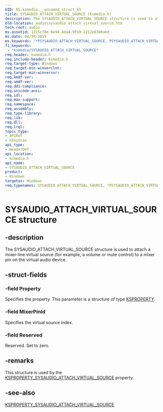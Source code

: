 ```yaml
---
UID: NS:ksmedia.__unnamed_struct_61
title: SYSAUDIO_ATTACH_VIRTUAL_SOURCE (ksmedia.h)
description: The SYSAUDIO_ATTACH_VIRTUAL_SOURCE structure is used to attach a mixer-line virtual source (for example, a volume or mute control) to a mixer pin on the virtual audio device.
old-location: audio\sysaudio_attach_virtual_source.htm
tech.root: audio
ms.assetid: 1215cf8e-8e94-4da4-9fb9-2212e8386abd
ms.date: 04/30/2019
ms.keywords: "*PSYSAUDIO_ATTACH_VIRTUAL_SOURCE, PSYSAUDIO_ATTACH_VIRTUAL_SOURCE, PSYSAUDIO_ATTACH_VIRTUAL_SOURCE structure pointer [Audio Devices], SYSAUDIO_ATTACH_VIRTUAL_SOURCE, SYSAUDIO_ATTACH_VIRTUAL_SOURCE structure [Audio Devices], aud-prop_5fce938d-a784-46cf-a65b-3eb0d19db2f8.xml, audio.sysaudio_attach_virtual_source, ksmedia/PSYSAUDIO_ATTACH_VIRTUAL_SOURCE, ksmedia/SYSAUDIO_ATTACH_VIRTUAL_SOURCE"
f1_keywords:
 - "ksmedia/SYSAUDIO_ATTACH_VIRTUAL_SOURCE"
req.header: ksmedia.h
req.include-header: Ksmedia.h
req.target-type: Windows
req.target-min-winverclnt: 
req.target-min-winversvr: 
req.kmdf-ver: 
req.umdf-ver: 
req.ddi-compliance: 
req.unicode-ansi: 
req.idl: 
req.max-support: 
req.namespace: 
req.assembly: 
req.type-library: 
req.lib: 
req.dll: 
req.irql: 
topic_type:
- APIRef
- kbSyntax
api_type:
- HeaderDef
api_location:
- ksmedia.h
api_name:
- SYSAUDIO_ATTACH_VIRTUAL_SOURCE
product:
- Windows
targetos: Windows
req.typenames: SYSAUDIO_ATTACH_VIRTUAL_SOURCE, *PSYSAUDIO_ATTACH_VIRTUAL_SOURCE
---
```


# SYSAUDIO_ATTACH_VIRTUAL_SOURCE structure


## -description


The SYSAUDIO_ATTACH_VIRTUAL_SOURCE structure is used to attach a mixer-line virtual source (for example, a volume or mute control) to a mixer pin on the virtual audio device.


## -struct-fields




### -field Property

Specifies the property. This parameter is a structure of type <a href="https://docs.microsoft.com/previous-versions/ff564262(v=vs.85)">KSPROPERTY</a>.


### -field MixerPinId

Specifies the virtual source index.


### -field Reserved

Reserved. Set to zero.


## -remarks



This structure is used by the <a href="https://docs.microsoft.com/windows-hardware/drivers/audio/ksproperty-sysaudio-attach-virtual-source">KSPROPERTY_SYSAUDIO_ATTACH_VIRTUAL_SOURCE</a> property.




## -see-also




<a href="https://docs.microsoft.com/windows-hardware/drivers/audio/ksproperty-sysaudio-attach-virtual-source">KSPROPERTY_SYSAUDIO_ATTACH_VIRTUAL_SOURCE</a>
 

 


